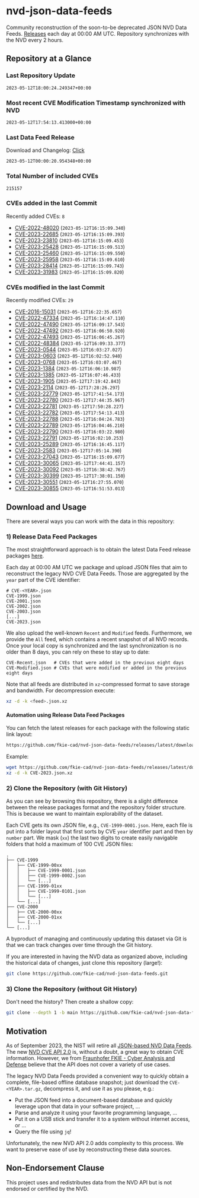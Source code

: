 # nvd-json-data-feeds

Community reconstruction of the soon-to-be deprecated JSON NVD Data Feeds. 
[Releases](releases/latest) each day at 00:00 AM UTC.
Repository synchronizes with the NVD every 2 hours.

## Repository at a Glance

### Last Repository Update

```plain
2023-05-12T18:00:24.249347+00:00
```

### Most recent CVE Modification Timestamp synchronized with NVD

```plain
2023-05-12T17:54:13.413000+00:00
```

### Last Data Feed Release

Download and Changelog: [Click](releases/latest)

```plain
2023-05-12T00:00:20.954348+00:00
```

### Total Number of included CVEs

```plain
215157
```

### CVEs added in the last Commit

Recently added CVEs: `8`

* [CVE-2022-48020](CVE-2022/CVE-2022-480xx/CVE-2022-48020.json) (`2023-05-12T16:15:09.340`)
* [CVE-2023-22685](CVE-2023/CVE-2023-226xx/CVE-2023-22685.json) (`2023-05-12T16:15:09.393`)
* [CVE-2023-23810](CVE-2023/CVE-2023-238xx/CVE-2023-23810.json) (`2023-05-12T16:15:09.453`)
* [CVE-2023-25428](CVE-2023/CVE-2023-254xx/CVE-2023-25428.json) (`2023-05-12T16:15:09.513`)
* [CVE-2023-25460](CVE-2023/CVE-2023-254xx/CVE-2023-25460.json) (`2023-05-12T16:15:09.550`)
* [CVE-2023-25958](CVE-2023/CVE-2023-259xx/CVE-2023-25958.json) (`2023-05-12T16:15:09.610`)
* [CVE-2023-28414](CVE-2023/CVE-2023-284xx/CVE-2023-28414.json) (`2023-05-12T16:15:09.743`)
* [CVE-2023-31983](CVE-2023/CVE-2023-319xx/CVE-2023-31983.json) (`2023-05-12T16:15:09.820`)


### CVEs modified in the last Commit

Recently modified CVEs: `29`

* [CVE-2016-15031](CVE-2016/CVE-2016-150xx/CVE-2016-15031.json) (`2023-05-12T16:22:35.657`)
* [CVE-2022-47334](CVE-2022/CVE-2022-473xx/CVE-2022-47334.json) (`2023-05-12T16:14:47.110`)
* [CVE-2022-47490](CVE-2022/CVE-2022-474xx/CVE-2022-47490.json) (`2023-05-12T16:09:17.543`)
* [CVE-2022-47492](CVE-2022/CVE-2022-474xx/CVE-2022-47492.json) (`2023-05-12T16:06:50.920`)
* [CVE-2022-47493](CVE-2022/CVE-2022-474xx/CVE-2022-47493.json) (`2023-05-12T16:06:45.267`)
* [CVE-2022-48384](CVE-2022/CVE-2022-483xx/CVE-2022-48384.json) (`2023-05-12T16:09:33.377`)
* [CVE-2023-0544](CVE-2023/CVE-2023-05xx/CVE-2023-0544.json) (`2023-05-12T16:03:27.027`)
* [CVE-2023-0603](CVE-2023/CVE-2023-06xx/CVE-2023-0603.json) (`2023-05-12T16:02:52.940`)
* [CVE-2023-0768](CVE-2023/CVE-2023-07xx/CVE-2023-0768.json) (`2023-05-12T16:03:07.467`)
* [CVE-2023-1384](CVE-2023/CVE-2023-13xx/CVE-2023-1384.json) (`2023-05-12T16:06:10.987`)
* [CVE-2023-1385](CVE-2023/CVE-2023-13xx/CVE-2023-1385.json) (`2023-05-12T16:07:46.433`)
* [CVE-2023-1905](CVE-2023/CVE-2023-19xx/CVE-2023-1905.json) (`2023-05-12T17:19:42.843`)
* [CVE-2023-2114](CVE-2023/CVE-2023-21xx/CVE-2023-2114.json) (`2023-05-12T17:28:26.297`)
* [CVE-2023-22779](CVE-2023/CVE-2023-227xx/CVE-2023-22779.json) (`2023-05-12T17:41:54.173`)
* [CVE-2023-22780](CVE-2023/CVE-2023-227xx/CVE-2023-22780.json) (`2023-05-12T17:44:35.967`)
* [CVE-2023-22781](CVE-2023/CVE-2023-227xx/CVE-2023-22781.json) (`2023-05-12T17:50:28.227`)
* [CVE-2023-22782](CVE-2023/CVE-2023-227xx/CVE-2023-22782.json) (`2023-05-12T17:54:13.413`)
* [CVE-2023-22788](CVE-2023/CVE-2023-227xx/CVE-2023-22788.json) (`2023-05-12T16:04:24.783`)
* [CVE-2023-22789](CVE-2023/CVE-2023-227xx/CVE-2023-22789.json) (`2023-05-12T16:04:46.210`)
* [CVE-2023-22790](CVE-2023/CVE-2023-227xx/CVE-2023-22790.json) (`2023-05-12T16:03:22.980`)
* [CVE-2023-22791](CVE-2023/CVE-2023-227xx/CVE-2023-22791.json) (`2023-05-12T16:02:10.253`)
* [CVE-2023-25289](CVE-2023/CVE-2023-252xx/CVE-2023-25289.json) (`2023-05-12T16:16:45.117`)
* [CVE-2023-2583](CVE-2023/CVE-2023-25xx/CVE-2023-2583.json) (`2023-05-12T17:05:14.390`)
* [CVE-2023-27043](CVE-2023/CVE-2023-270xx/CVE-2023-27043.json) (`2023-05-12T16:15:09.677`)
* [CVE-2023-30065](CVE-2023/CVE-2023-300xx/CVE-2023-30065.json) (`2023-05-12T17:44:41.157`)
* [CVE-2023-30092](CVE-2023/CVE-2023-300xx/CVE-2023-30092.json) (`2023-05-12T16:38:42.767`)
* [CVE-2023-30399](CVE-2023/CVE-2023-303xx/CVE-2023-30399.json) (`2023-05-12T17:38:01.150`)
* [CVE-2023-30551](CVE-2023/CVE-2023-305xx/CVE-2023-30551.json) (`2023-05-12T16:27:55.070`)
* [CVE-2023-30855](CVE-2023/CVE-2023-308xx/CVE-2023-30855.json) (`2023-05-12T16:51:53.013`)


## Download and Usage

There are several ways you can work with the data in this repository:

### 1) Release Data Feed Packages

The most straightforward approach is to obtain the latest Data Feed release packages [here](releases/latest).

Each day at 00:00 AM UTC we package and upload JSON files that aim to reconstruct the legacy NVD CVE Data Feeds.
Those are aggregated by the `year` part of the CVE identifier:

```
# CVE-<YEAR>.json
CVE-1999.json
CVE-2001.json
CVE-2002.json
CVE-2003.json
[...]
CVE-2023.json
```

We also upload the well-known `Recent` and `Modified` feeds.
Furthermore, we provide the `All` feed, which contains a recent snapshot of all NVD records.
Once your local copy is synchronized and the last synchronization is no older than 8 days, you can rely on these to stay up to date:

```plain
CVE-Recent.json   # CVEs that were added in the previous eight days
CVE-Modified.json # CVEs that were modified or added in the previous eight days
```

Note that all feeds are distributed in `xz`-compressed format to save storage and bandwidth.
For decompression execute:

```sh
xz -d -k <feed>.json.xz
```


#### Automation using Release Data Feed Packages

You can fetch the latest releases for each package with the following static link layout:

```sh
https://github.com/fkie-cad/nvd-json-data-feeds/releases/latest/download/CVE-<YEAR>.json.xz
```

Example:

```sh
wget https://github.com/fkie-cad/nvd-json-data-feeds/releases/latest/download/CVE-2023.json.xz
xz -d -k CVE-2023.json.xz
```

### 2) Clone the Repository (with Git History)

As you can see by browsing this repository, there is a slight difference between the release packages format and the repository folder structure.
This is because we want to maintain explorability of the dataset.

Each CVE gets its own JSON file, e.g., `CVE-1999-0001.json`.
Here, each file is put into a folder layout that first sorts by CVE `year` identifier part and then by `number` part.
We mask (`xx`) the last two digits to create easily navigable folders that hold a maximum of 100 CVE JSON files:

```plain
.
├── CVE-1999
│   ├── CVE-1999-00xx
│   │   ├── CVE-1999-0001.json
│   │   ├── CVE-1999-0002.json
│   │   └── [...]
│   ├── CVE-1999-01xx
│   │   ├── CVE-1999-0101.json
│   │   └── [...]
│   └── [...]
├── CVE-2000
│   ├── CVE-2000-00xx
│   ├── CVE-2000-01xx
│   └── [...]
└── [...]
```

A byproduct of managing and continuously updating this dataset via Git is that we can track changes over time through the Git history.

If you are interested in having the NVD data as organized above, including the historical data of changes, just clone this repository (large!):

```sh
git clone https://github.com/fkie-cad/nvd-json-data-feeds.git
```

### 3) Clone the Repository (without Git History)

Don't need the history? Then create a shallow copy:

```sh
git clone --depth 1 -b main https://github.com/fkie-cad/nvd-json-data-feeds.git
```

## Motivation

As of September 2023, the NIST will retire all [JSON-based NVD Data Feeds](https://nvd.nist.gov/vuln/data-feeds#divRetirementBanner-1).
The new [NVD CVE API 2.0](https://nvd.nist.gov/developers/vulnerabilities) is, without a doubt, a great way to obtain CVE information.
However, we from [Fraunhofer FKIE - Cyber Analysis and Defense](https://www.fkie.fraunhofer.de/en/departments/cad.html) believe that the API does not cover a variety of use cases.

The legacy NVD Data Feeds provided a convenient way to quickly obtain a complete, file-based offline database snapshot; just download the `CVE-<YEAR>.tar.gz`, decompress it, and use it as you please, e.g.:

* Put the JSON feed into a document-based database and quickly leverage upon that data in your software project, ...
* Parse and analyze it using your favorite programming language, ...
* Put it on a USB stick and transfer it to a system without internet access, or ...
* Query the file using `jq`!

Unfortunately, the new NVD API 2.0 adds complexity to this process.
We want to preserve ease of use by reconstructing these data sources.

## Non-Endorsement Clause

This project uses and redistributes data from the NVD API but is not endorsed or certified by the NVD.